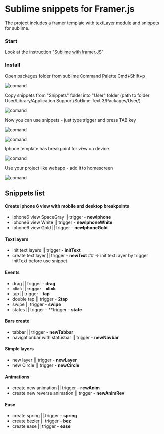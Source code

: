 # Sublime snippets for Framer.js

The project includes a framer template with [textLayer module](https://github.com/awt2542/textLayer-for-Framer) and snippets for sublime.

### Start

Look at the instruction ["Sublime with framer.JS"](http://codepen.io/PavelLaptev/post/sublime-with-framer-js)

### Install

Open packeges folder from sublime Command Palette Cmd+Shift+p

![comand](https://dl.dropboxusercontent.com/s/qunp2q9yn2shlka/browse.jpg?dl=0)

Copy snippets from "Snippets" folder into "User" folder (path to folder User/Library/Application Support/Sublime Text 3/Packages/User/)

![comand](https://dl.dropboxusercontent.com/s/ywunwra9g3v6s46/copy.jpg?dl=0)

Now you can use snippets - just type trigger and press TAB key

![comand](https://dl.dropboxusercontent.com/s/cvfy9jf3bmm0t3m/sublime.gif?dl=0)

![comand](https://dl.dropboxusercontent.com/s/fasva6o8kqrgkrq/use.gif?dl=0)

Iphone template has breakpoint for view on device.

![comand](https://dl.dropboxusercontent.com/s/yhnkrzhc8e6hkd2/frandly.gif?dl=0)

Use your project like webapp - add it to homescreen

![comand](https://dl.dropboxusercontent.com/s/4dtfuki3qm590tg/homescreen.jpg?dl=0)

## Snippets list

#### Create Iphone 6 view with mobile and desktop breakpoints

- iphone6 view SpaceGray || trigger - **newIphone**
- iphone6 view White || trigger - **newIphoneWhite**
- iphone6 view Gold || trigger - **newIphoneGold**

#### Text layers

- init text layers || trigger - **initText**
- create text layer || trigger - **newText** ## -> init textLayer by trigger initText before use snippet

#### Events

- drag || trigger - **drag**
- click || trigger - **click**
- tap || trigger - **tap**
- double tap || trigger - **2tap**
- swipe || trigger - **swipe**
- states || trigger - **trigger - **state**

#### Bars create

- tabbar || trigger - **newTabbar**
- navigationbar with statusbar || trigger - **newNavbar**

#### Simple layers

- new layer || trigger - **newLayer**
- new Circle || trigger - **newCircle**

#### Animations

- create new animation || trigger - **newAnim**
- create new reverse animation || trigger - **newAnimRev**

#### Ease

- create spring || trigger - **spring**
- create bezier || trigger - **bez**
- create ease || trigger - **ease**